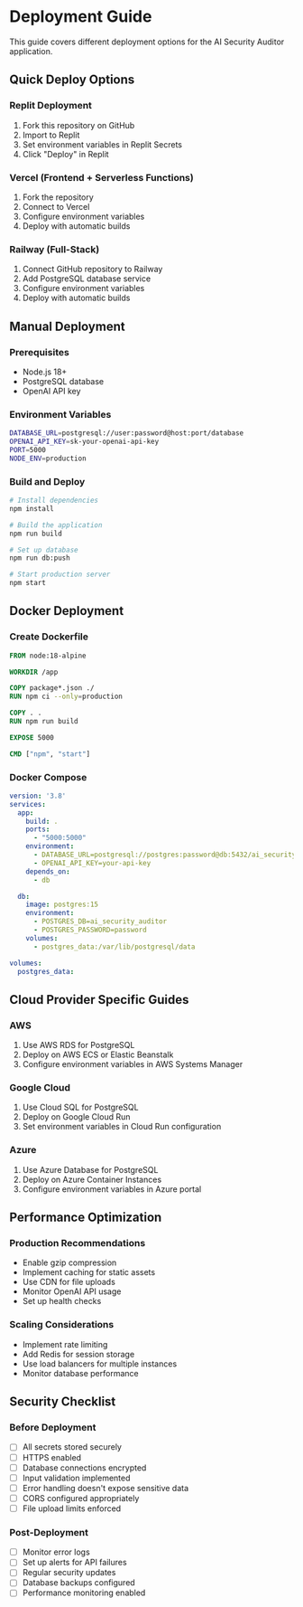 # Deployment Guide

This guide covers different deployment options for the AI Security Auditor application.

## Quick Deploy Options

### Replit Deployment
1. Fork this repository on GitHub
2. Import to Replit
3. Set environment variables in Replit Secrets
4. Click "Deploy" in Replit

### Vercel (Frontend + Serverless Functions)
1. Fork the repository
2. Connect to Vercel
3. Configure environment variables
4. Deploy with automatic builds

### Railway (Full-Stack)
1. Connect GitHub repository to Railway
2. Add PostgreSQL database service
3. Configure environment variables
4. Deploy with automatic builds

## Manual Deployment

### Prerequisites
- Node.js 18+
- PostgreSQL database
- OpenAI API key

### Environment Variables
```bash
DATABASE_URL=postgresql://user:password@host:port/database
OPENAI_API_KEY=sk-your-openai-api-key
PORT=5000
NODE_ENV=production
```

### Build and Deploy
```bash
# Install dependencies
npm install

# Build the application
npm run build

# Set up database
npm run db:push

# Start production server
npm start
```

## Docker Deployment

### Create Dockerfile
```dockerfile
FROM node:18-alpine

WORKDIR /app

COPY package*.json ./
RUN npm ci --only=production

COPY . .
RUN npm run build

EXPOSE 5000

CMD ["npm", "start"]
```

### Docker Compose
```yaml
version: '3.8'
services:
  app:
    build: .
    ports:
      - "5000:5000"
    environment:
      - DATABASE_URL=postgresql://postgres:password@db:5432/ai_security_auditor
      - OPENAI_API_KEY=your-api-key
    depends_on:
      - db

  db:
    image: postgres:15
    environment:
      - POSTGRES_DB=ai_security_auditor
      - POSTGRES_PASSWORD=password
    volumes:
      - postgres_data:/var/lib/postgresql/data

volumes:
  postgres_data:
```

## Cloud Provider Specific Guides

### AWS
1. Use AWS RDS for PostgreSQL
2. Deploy on AWS ECS or Elastic Beanstalk
3. Configure environment variables in AWS Systems Manager

### Google Cloud
1. Use Cloud SQL for PostgreSQL
2. Deploy on Google Cloud Run
3. Set environment variables in Cloud Run configuration

### Azure
1. Use Azure Database for PostgreSQL
2. Deploy on Azure Container Instances
3. Configure environment variables in Azure portal

## Performance Optimization

### Production Recommendations
- Enable gzip compression
- Implement caching for static assets
- Use CDN for file uploads
- Monitor OpenAI API usage
- Set up health checks

### Scaling Considerations
- Implement rate limiting
- Add Redis for session storage
- Use load balancers for multiple instances
- Monitor database performance

## Security Checklist

### Before Deployment
- [ ] All secrets stored securely
- [ ] HTTPS enabled
- [ ] Database connections encrypted
- [ ] Input validation implemented
- [ ] Error handling doesn't expose sensitive data
- [ ] CORS configured appropriately
- [ ] File upload limits enforced

### Post-Deployment
- [ ] Monitor error logs
- [ ] Set up alerts for API failures
- [ ] Regular security updates
- [ ] Database backups configured
- [ ] Performance monitoring enabled
